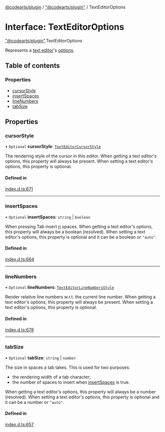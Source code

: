 [@codearts/plugin](../README.md) / ["@codearts/plugin"](../modules/_codearts_plugin_.md) / TextEditorOptions

# Interface: TextEditorOptions

["@codearts/plugin"](../modules/_codearts_plugin_.md).TextEditorOptions

Represents a [text editor](codearts_plugin_.TextEditor.md)'s [options](codearts_plugin_.TextEditor.md#options).

## Table of contents

### Properties

- [cursorStyle](codearts_plugin_.TextEditorOptions.md#cursorstyle)
- [insertSpaces](codearts_plugin_.TextEditorOptions.md#insertspaces)
- [lineNumbers](codearts_plugin_.TextEditorOptions.md#linenumbers)
- [tabSize](codearts_plugin_.TextEditorOptions.md#tabsize)

## Properties

### cursorStyle

• `Optional` **cursorStyle**: [`TextEditorCursorStyle`](../enums/codearts_plugin_.TextEditorCursorStyle.md)

The rendering style of the cursor in this editor.
When getting a text editor's options, this property will always be present.
When setting a text editor's options, this property is optional.

#### Defined in

[index.d.ts:671](https://github.com/xyz-fish/cloudide-plugin-api/blob/9927cd6/index.d.ts#L671)

___

### insertSpaces

• `Optional` **insertSpaces**: `string` \| `boolean`

When pressing Tab insert [n](codearts_plugin_.TextEditorOptions.md#tabsize) spaces.
When getting a text editor's options, this property will always be a boolean (resolved).
When setting a text editor's options, this property is optional and it can be a boolean or `"auto"`.

#### Defined in

[index.d.ts:664](https://github.com/xyz-fish/cloudide-plugin-api/blob/9927cd6/index.d.ts#L664)

___

### lineNumbers

• `Optional` **lineNumbers**: [`TextEditorLineNumbersStyle`](../enums/codearts_plugin_.TextEditorLineNumbersStyle.md)

Render relative line numbers w.r.t. the current line number.
When getting a text editor's options, this property will always be present.
When setting a text editor's options, this property is optional.

#### Defined in

[index.d.ts:678](https://github.com/xyz-fish/cloudide-plugin-api/blob/9927cd6/index.d.ts#L678)

___

### tabSize

• `Optional` **tabSize**: `string` \| `number`

The size in spaces a tab takes. This is used for two purposes:
 - the rendering width of a tab character;
 - the number of spaces to insert when [insertSpaces](codearts_plugin_.TextEditorOptions.md#insertspaces) is true.

When getting a text editor's options, this property will always be a number (resolved).
When setting a text editor's options, this property is optional and it can be a number or `"auto"`.

#### Defined in

[index.d.ts:657](https://github.com/xyz-fish/cloudide-plugin-api/blob/9927cd6/index.d.ts#L657)
